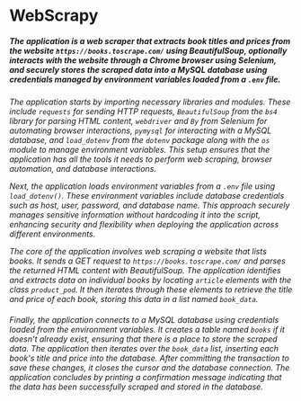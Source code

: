 # WebScrapy

##### The application is a web scraper that extracts book titles and prices from the website `https://books.toscrape.com/` using BeautifulSoup, optionally interacts with the website through a Chrome browser using Selenium, and securely stores the scraped data into a MySQL database using credentials managed by environment variables loaded from a `.env` file.

*The application starts by importing necessary libraries and modules. These include `requests` for sending HTTP requests, `BeautifulSoup` from the `bs4` library for parsing HTML content, `webdriver` and `By` from Selenium for automating browser interactions, `pymysql` for interacting with a MySQL database, and `load_dotenv` from the `dotenv` package along with the `os` module to manage environment variables. This setup ensures that the application has all the tools it needs to perform web scraping, browser automation, and database interactions.*

*Next, the application loads environment variables from a `.env` file using `load_dotenv()`. These environment variables include database credentials such as host, user, password, and database name. This approach securely manages sensitive information without hardcoding it into the script, enhancing security and flexibility when deploying the application across different environments.*

*The core of the application involves web scraping a website that lists books. It sends a GET request to `https://books.toscrape.com/` and parses the returned HTML content with BeautifulSoup. The application identifies and extracts data on individual books by locating `article` elements with the class `product_pod`. It then iterates through these elements to retrieve the title and price of each book, storing this data in a list named `book_data`.*


###### Finally, the application connects to a MySQL database using credentials loaded from the environment variables. It creates a table named `books` if it doesn't already exist, ensuring that there is a place to store the scraped data. The application then iterates over the `book_data` list, inserting each book's title and price into the database. After committing the transaction to save these changes, it closes the cursor and the database connection. The application concludes by printing a confirmation message indicating that the data has been successfully scraped and stored in the database.

